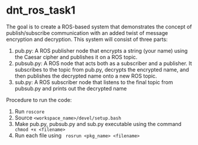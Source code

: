 # dnt_ros_task1

The goal is to create a ROS-based system that demonstrates the concept of
publish/subscribe communication with an added twist of message encryption and decryption.
This system will consist of three parts:
1. pub.py: A ROS publisher node that encrypts a string (your name) using the Caesar
cipher and publishes it on a ROS topic.
2. pubsub.py: A ROS node that acts both as a subscriber and a publisher. It
subscribes to the topic from pub.py, decrypts the encrypted name, and then
publishes the decrypted name onto a new ROS topic.
3. sub.py: A ROS subscriber node that listens to the final topic from pubsub.py and
prints out the decrypted name

Procedure to run the code:
1. Run `roscore`
2. Source `<workspace_name>/devel/setup.bash`
3. Make pub.py, pubsub.py and sub.py executable using the command ` chmod +x <filename>`
4. Run each file using ` rosrun <pkg_name> <filename>`
